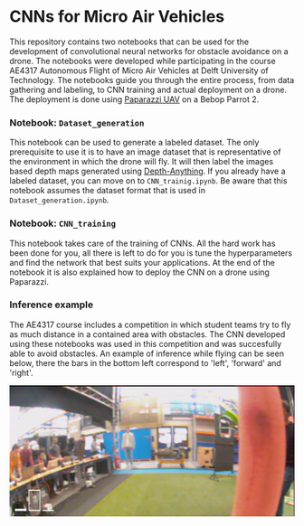 # CNNs for Micro Air Vehicles
This repository contains two notebooks that can be used for the development of convolutional neural networks for obstacle avoidance on a drone. The notebooks were developed while participating in the course AE4317 Autonomous Flight of Micro Air Vehicles at Delft University of Technology. The notebooks guide you through the entire process, from data gathering and labeling, to CNN training and actual deployment on a drone. The deployment is done using [Paparazzi UAV](https://github.com/paparazzi/paparazzi) on a Bebop Parrot 2.

### Notebook: `Dataset_generation`
This notebook can be used to generate a labeled dataset. The only prerequisite to use it is to have an image dataset that is representative of the environment in which the drone will fly. It will then label the images based depth maps generated using [Depth-Anything](https://github.com/LiheYoung/Depth-Anything). If you already have a labeled dataset, you can move on to `CNN_trainig.ipynb`. Be aware that this notebook assumes the dataset format that is used in `Dataset_generation.ipynb`.

### Notebook: `CNN_training`
This notebook takes care of the training of CNNs. All the hard work has been done for you, all there is left to do for you is tune the hyperparameters and find the network that best suits your applications. At the end of the notebook it is also explained how to deploy the CNN on a drone using Paparazzi.

### Inference example
The AE4317 course includes a competition in which student teams try to fly as much distance in a contained area with obstacles. The CNN developed using these notebooks was used in this competition and was succesfully able to avoid obstacles. An example of inference while flying can be seen below, there the bars in the bottom left correspond to 'left', 'forward' and 'right'.

![inference](assets/50190486.jpg)